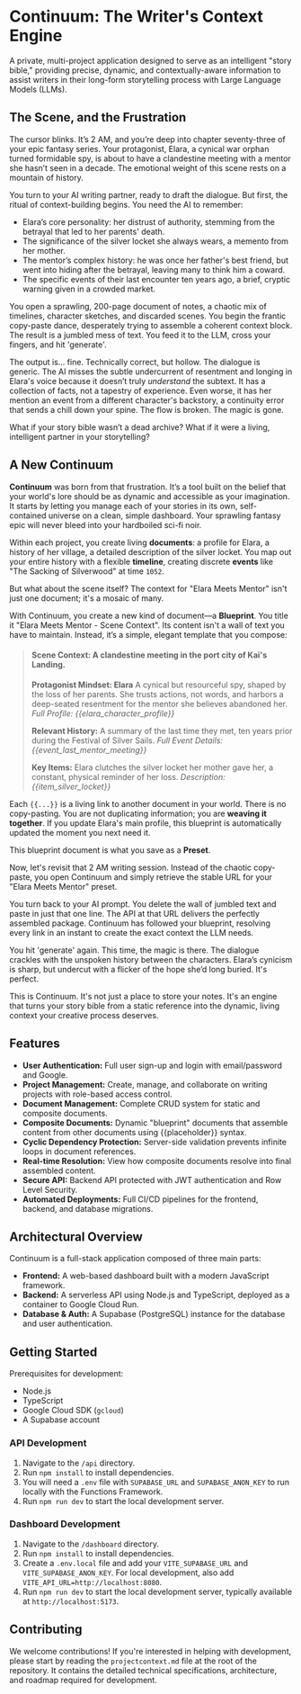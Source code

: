 # Continuum: The Writer's Context Engine

A private, multi-project application designed to serve as an intelligent "story bible," providing precise, dynamic, and contextually-aware information to assist writers in their long-form storytelling process with Large Language Models (LLMs).

## The Scene, and the Frustration

The cursor blinks. It’s 2 AM, and you’re deep into chapter seventy-three of your epic fantasy series. Your protagonist, Elara, a cynical war orphan turned formidable spy, is about to have a clandestine meeting with a mentor she hasn’t seen in a decade. The emotional weight of this scene rests on a mountain of history.

You turn to your AI writing partner, ready to draft the dialogue. But first, the ritual of context-building begins. You need the AI to remember:

* Elara’s core personality: her distrust of authority, stemming from the betrayal that led to her parents' death.
* The significance of the silver locket she always wears, a memento from her mother.
* The mentor’s complex history: he was once her father's best friend, but went into hiding after the betrayal, leaving many to think him a coward.
* The specific events of their last encounter ten years ago, a brief, cryptic warning given in a crowded market.

You open a sprawling, 200-page document of notes, a chaotic mix of timelines, character sketches, and discarded scenes. You begin the frantic copy-paste dance, desperately trying to assemble a coherent context block. The result is a jumbled mess of text. You feed it to the LLM, cross your fingers, and hit 'generate'.

The output is… fine. Technically correct, but hollow. The dialogue is generic. The AI misses the subtle undercurrent of resentment and longing in Elara's voice because it doesn’t truly *understand* the subtext. It has a collection of facts, not a tapestry of experience. Even worse, it has her mention an event from a different character's backstory, a continuity error that sends a chill down your spine. The flow is broken. The magic is gone.

What if your story bible wasn’t a dead archive? What if it were a living, intelligent partner in your storytelling?

## A New Continuum

**Continuum** was born from that frustration. It’s a tool built on the belief that your world's lore should be as dynamic and accessible as your imagination. It starts by letting you manage each of your stories in its own, self-contained universe on a clean, simple dashboard. Your sprawling fantasy epic will never bleed into your hardboiled sci-fi noir.

Within each project, you create living **documents**: a profile for Elara, a history of her village, a detailed description of the silver locket. You map out your entire history with a flexible **timeline**, creating discrete **events** like "The Sacking of Silverwood" at time `1052`.

But what about the scene itself? The context for "Elara Meets Mentor" isn't just one document; it's a mosaic of many.

With Continuum, you create a new kind of document—a **Blueprint**. You title it "Elara Meets Mentor - Scene Context". Its content isn't a wall of text you have to maintain. Instead, it’s a simple, elegant template that you compose:

> #### Scene Context: A clandestine meeting in the port city of Kai's Landing.
>
> **Protagonist Mindset: Elara**
> A cynical but resourceful spy, shaped by the loss of her parents. She trusts actions, not words, and harbors a deep-seated resentment for the mentor she believes abandoned her.
> *Full Profile: {{elara_character_profile}}*
>
> **Relevant History:**
> A summary of the last time they met, ten years prior during the Festival of Silver Sails.
> *Full Event Details: {{event_last_mentor_meeting}}*
>
> **Key Items:**
> Elara clutches the silver locket her mother gave her, a constant, physical reminder of her loss.
> *Description: {{item_silver_locket}}*

Each `{{...}}` is a living link to another document in your world. There is no copy-pasting. You are not duplicating information; you are **weaving it together**. If you update Elara's main profile, this blueprint is automatically updated the moment you next need it.

This blueprint document is what you save as a **Preset**.

Now, let's revisit that 2 AM writing session. Instead of the chaotic copy-paste, you open Continuum and simply retrieve the stable URL for your "Elara Meets Mentor" preset.

You turn back to your AI prompt. You delete the wall of jumbled text and paste in just that one line. The API at that URL delivers the perfectly assembled package. Continuum has followed your blueprint, resolving every link in an instant to create the exact context the LLM needs.

You hit 'generate' again. This time, the magic is there. The dialogue crackles with the unspoken history between the characters. Elara’s cynicism is sharp, but undercut with a flicker of the hope she’d long buried. It's perfect.

This is Continuum. It's not just a place to store your notes. It's an engine that turns your story bible from a static reference into the dynamic, living context your creative process deserves.

## Features

* **User Authentication:** Full user sign-up and login with email/password and Google.
* **Project Management:** Create, manage, and collaborate on writing projects with role-based access control.
* **Document Management:** Complete CRUD system for static and composite documents.
* **Composite Documents:** Dynamic "blueprint" documents that assemble content from other documents using {{placeholder}} syntax.
* **Cyclic Dependency Protection:** Server-side validation prevents infinite loops in document references.
* **Real-time Resolution:** View how composite documents resolve into final assembled content.
* **Secure API:** Backend API protected with JWT authentication and Row Level Security.
* **Automated Deployments:** Full CI/CD pipelines for the frontend, backend, and database migrations.

## Architectural Overview

Continuum is a full-stack application composed of three main parts:

* **Frontend:** A web-based dashboard built with a modern JavaScript framework.
* **Backend:** A serverless API using Node.js and TypeScript, deployed as a container to Google Cloud Run.
* **Database & Auth:** A Supabase (PostgreSQL) instance for the database and user authentication.

## Getting Started

Prerequisites for development:

* Node.js
* TypeScript
* Google Cloud SDK (`gcloud`)
* A Supabase account

### API Development

1.  Navigate to the `/api` directory.
2.  Run `npm install` to install dependencies.
3.  You will need a `.env` file with `SUPABASE_URL` and `SUPABASE_ANON_KEY` to run locally with the Functions Framework.
4.  Run `npm run dev` to start the local development server.

### Dashboard Development

1.  Navigate to the `/dashboard` directory.
2.  Run `npm install` to install dependencies.
3.  Create a `.env.local` file and add your `VITE_SUPABASE_URL` and `VITE_SUPABASE_ANON_KEY`. For local development, also add `VITE_API_URL=http://localhost:8080`.
4.  Run `npm run dev` to start the local development server, typically available at `http://localhost:5173`.

## Contributing

We welcome contributions! If you're interested in helping with development, please start by reading the `projectcontext.md` file at the root of the repository. It contains the detailed technical specifications, architecture, and roadmap required for development.
